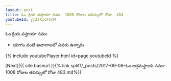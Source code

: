 ```yaml
---
layout: post
title: ఓం క్రియ వస్తాయా నమః- 1008 రోజుల తపస్సులో రోజు  484
youtubeId: yj2sKicF5nM
---
```

 
 
 ఓం క్రియ వస్తాయా నమః  
 
 -  యాగం వంటి ఆచారాలలో ఎవరు ఉన్నారు 
 
  
 
  
 
 
 
 
 
 


{% include youtubePlayer.html id=page.youtubeId %}
 
[Next]({{ site.baseurl }}{% link  split1/_posts/2017-09-08-ఓం ఆశ్రమస్థాయ నమః- 1008 రోజుల తపస్సులో రోజు  483.md%})
 
